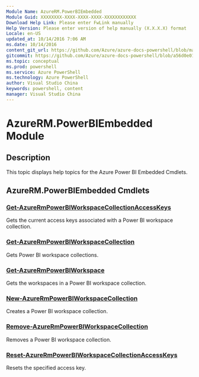 ```yaml
---
Module Name: AzureRM.PowerBIEmbedded
Module Guid: XXXXXXXX-XXXX-XXXX-XXXX-XXXXXXXXXXXX
Download Help Link: Please enter FwLink manually
Help Version: Please enter version of help manually (X.X.X.X) format
Locale: en-US
updated_at: 10/14/2016 7:06 AM
ms.date: 10/14/2016
content_git_url: https://github.com/Azure/azure-docs-powershell/blob/master/azureps-cmdlets-docs/ResourceManager/AzureRM.PowerBIEmbedded/v2.0/CmdletMDs/AzureRM.PowerBIEmbedded.md
gitcommit: https://github.com/Azure/azure-docs-powershell/blob/a56d0e01e65c2c33aa2af13dd29addc94ead6e88/azureps-cmdlets-docs/ResourceManager/AzureRM.PowerBIEmbedded/v2.0/CmdletMDs/AzureRM.PowerBIEmbedded.md
ms.topic: conceptual
ms.prod: powershell
ms.service: Azure PowerShell
ms.technology: Azure PowerShell
author: Visual Studio China
keywords: powershell, content
manager: Visual Studio China
---
```


# AzureRM.PowerBIEmbedded Module
## Description
This topic displays help topics for the Azure Power BI Embedded Cmdlets. 

## AzureRM.PowerBIEmbedded Cmdlets
### [Get-AzureRmPowerBIWorkspaceCollectionAccessKeys](Get-AzureRmPowerBIWorkspaceCollectionAccessKeys.md)
Gets the current access keys associated with a Power BI workspace collection.


### [Get-AzureRmPowerBIWorkspaceCollection](Get-AzureRmPowerBIWorkspaceCollection.md)
Gets Power BI workspace collections.


### [Get-AzureRmPowerBIWorkspace](Get-AzureRmPowerBIWorkspace.md)
Gets the workspaces in a Power BI workspace collection.


### [New-AzureRmPowerBIWorkspaceCollection](New-AzureRmPowerBIWorkspaceCollection.md)
Creates a Power BI workspace collection.


### [Remove-AzureRmPowerBIWorkspaceCollection](Remove-AzureRmPowerBIWorkspaceCollection.md)
Removes a Power BI workspace collection.


### [Reset-AzureRmPowerBIWorkspaceCollectionAccessKeys](Reset-AzureRmPowerBIWorkspaceCollectionAccessKeys.md)
Resets the specified access key.



